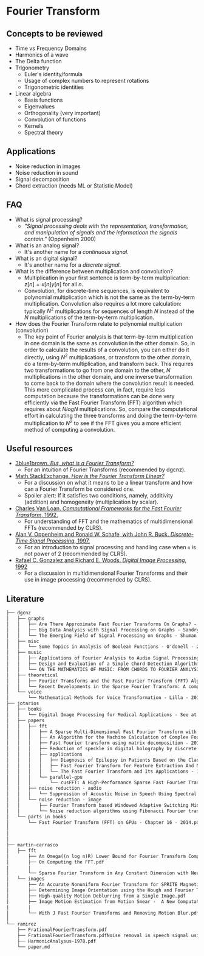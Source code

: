 # Fourier Transform

## Concepts to be reviewed

+ Time vs Frequency Domains
+ Harmonics of a wave
+ The Delta function
+ Trigonometry
    + Euler's identity/formula
    + Usage of complex numbers to represent rotations
    + Trigonometric identities
+ Linear algebra
    + Basis functions
    + Eigenvalues
    + Orthogonality (very important)
    + Convolution of functions
    + Kernels
    + Spectral theory


## Applications

+ Noise reduction in images
+ Noise reduction in sound
+ Signal decomposition
+ Chord extraction (needs ML or Statistic Model)

## FAQ

+ What is signal processing?
    + _"Signal processing deals with the representation, transformation, and manipulation of signals and the informatioon the signals contain."_ (Oppenheim 2000)
+ What is an analog signal?
    + It's another name for a _continuous signal_.
+ What is an digital signal?
    + It's another name for a _discrete signal_.
+ What is the difference between multiplication and convolution?
    + Multiplication in your first sentence is term-by-term multiplication: $z[n] = x[n]y[n]$ for all $n$.
    + Convolution, for discrete-time sequences, is equivalent to polynomial multiplication which is not the same as the term-by-term multiplication. Convolution also requires a lot more calculation: typically $N^2$ multiplications for sequences of length $N$ instead of the $N$ multiplications of the term-by-term multiplication.
+ How does the Fourier Transform relate to polynomial multiplication (convolution)
    + The key point of Fourier analysis is that term-by-term multiplication in one domain is the same as convolution in the other domain. So, in order to calculate the results of a convolution, you can either do it directly, using $N^2$ multiplications, or transform to the other domain, do a term-by-term multiplication, and transform back. This requires two transformations to go from one domain to the other, $N$ multiplications in the other domain, and one inverse transformation to come back to
        the domain where the convolution result is needed. This more complicated process can, in fact, require less computation because the transformations can be done very efficiently via the Fast Fourier Transform (FFT) algorithm which requires about $NlogN$  multiplications. So, compare the computational effort in calculating the three transforms and doing the term-by-term multiplication to $N^2$ to see if the FFT gives you a more efficient method of computing a convolution.

## Useful resources

+ [3blue1brown. _But, what is a Fourier Transform?_](https://www.youtube.com/watch?v=spUNpyF58BY)
    + For an intuition of Fourier Transforms (recommended by dgcnz).
+ [Math.StackExchange. _How is the Fourier Transform Linear?_](https://math.stackexchange.com/questions/140788/how-is-the-fourier-transform-linear)
    + For a discussion on what it means to be a linear transform and how can a Fourier Transform be considered one.
    + Spoiler alert: If it satisfies two conditions, namely, additivity (addition) and homogeneity (multiplication by scalar).
+ [Charles Van Loan. _Computational Frameworks for the Fast Fourier Transform_, 1992.](https://dl.acm.org/citation.cfm?id=130635)
    + For understanding of FFT and the mathematics of multidimensional FFTs (recommended by CLRS).
+ [Alan V. Oppenheim and Ronald W. Schafe, with John R. Buck. _Discrete-Time Signal Processing_, 1997.](https://dl.acm.org/citation.cfm?id=1795494)
    + For an introduction to signal processing and handling case when `n` is not power of 2 (recommended by CLRS).
+ [Rafael C. Gonzalez and Richard E. Woods. _Digital Image Processing_, 1992](https://dl.acm.org/citation.cfm?id=573607)
    + For a discussion in multidimensional Fourier Transforms and their use in image processing (recommended by CLRS).

## Literature

```txt
├── dgcnz
│   ├── graphs
│   │   ├── Are There Approximate Fast Fourier Transforms On Graphs? - Magorau - 2016.pdf
│   │   ├── Big Data Analysis with Signal Processing on Graphs - Sandryhaila - 2014.pdf
│   │   └── The Emerging Field of Signal Processing on Graphs - Shuman - 2013.pdf
│   ├── misc
│   │   └── Some Topics in Analysis of Boolean Functions - O'donell - 2008.pdf
│   ├── music
│   │   ├── Applications of Fourier Analysis to Audio Signal Processing: An Investigation of Chord Detection Algorithms - Lensen - 2013.pdf
│   │   ├── Design and Evaluation of a Simple Chord Detection Algorithm - Hausner - 2014 [Thesis].pdf
│   │   └── ON THE MATHEMATICS OF MUSIC: FROM CHORDS TO FOURIER ANALYSIS - Lensen - 2013.pdf
│   ├── theoretical
│   │   ├── Fourier Transforms and the Fast Fourier Transform (FFT) Algorithm - Heckbert - 1995.pdf
│   │   └── Recent Developments in the Sparse Fourier Transform: A compressed Fourier transform for big data - Gilbert - 2014.pdf
│   └── voice
│       └── Mathematical Methods for Voice Transformation - Lilla - 2017.pdf
├── jotarios
│   ├── books
│   │   └── Digital Image Processing for Medical Applications - See at page 232 onwards - 2009.pdf
│   ├── papers
│   │   ├── fft
│   │   │   ├── A Sparse Multi-Dimensional Fast Fourier Transform with Stability to Noise in the Context of Image Processing and Change Detection - 2016.pdf
│   │   │   ├── An Algorithm for the Machine Calculation of Complex Fourier Series - Cooley Tukey - 1965.pdf
│   │   │   ├── Fast Fourier transform using matrix decomposition - 2014.pdf
│   │   │   ├── Reduction of speckle in digital holography by discrete fourier filtering - 2007.pdf
│   │   │   ├── applications
│   │   │   │   ├── Diagnosis of Epilepsy in Patients Based on the Classification of EEG Signals Using Fast Fourier Transform - 2015.pdf
│   │   │   │   ├── Fast Fourier Transform for Feature Extraction And Neural Network for Classification of Electrocardiogram Signals - 2015.pdf
│   │   │   │   └── The Fast Fourier Transform and Its Applications - 1968.pdf
│   │   │   └── parallel-gpu
│   │   │       └── cusFFT: A High-Performance Sparse Fast Fourier Transform Algorithm on GPUs - 2016.pdf
│   │   ├── noise reduction - audio
│   │   │   └── Suppression of Acoustic Noise in Speech Using Spectral Subtraction - 1979.pdf
│   │   └── noise reduction - image
│   │       ├── Fourier Transform based Windowed Adaptive Switching Minimum Filter for Reducing Periodic Noise from Digital Images - 2015.pdf
│   │       └── Noise reduction algorithms using Fibonacci Fourier transforms - 2008.pdf
│   └── parts in books
│       └── Fast Fourier Transform (FFT) on GPUs - Chapter 16 - 2014.pdf
│
│
│
├── martin-carrasco
│	├── fft
│		├── An Omega((n log n)R) Lower Bound for Fourier Transform Computation.pdf
│		├── On Computing the FFT.pdf
|		|
│		└── Sparse Fourier Transform in Any Constant Dimension with Nearly-Optimal Sample Complexity in Sublinear Time.pdf
│	└── images
│		├── An Accurate Nonuniform Fourier Transform for SPRITE Magnetic Resonance Imaging Data.pdf
│		├── Determining Image Orientation using the Hough and Fourier Transforms.pdf
│		├── High-quality Motion Deblurring from a Single Image.pdf
│		├── Image Motion Estimation from Motion Smear -  A New Computational Model (1996).pdf
|		|
│		└── With J Fast Fourier Transforms and Removing Motion Blur.pdf
│
└── ramirez
    ├── FrationalFourierTransform.pdf
    ├── FrationalFourierTransform.pdfNoise removal in speech signal using fractional fourier transform-2017 .pdf
    ├── HarmonicAnalysus-1978.pdf
    └── paper.md
```
